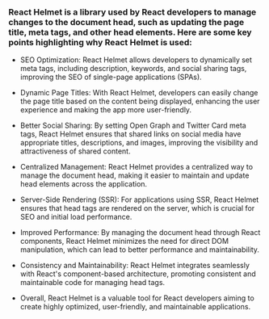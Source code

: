 ### React Helmet is a library used by React developers to manage changes to the document head, such as updating the page title, meta tags, and other head elements. Here are some key points highlighting why React Helmet is used:

 - SEO Optimization: React Helmet allows developers to dynamically set meta tags, including description, keywords, and social sharing tags, improving the SEO of single-page applications (SPAs).

 - Dynamic Page Titles: With React Helmet, developers can easily change the page title based on the content being displayed, enhancing the user experience and making the app more user-friendly.

 - Better Social Sharing: By setting Open Graph and Twitter Card meta tags, React Helmet ensures that shared links on social media have appropriate titles, descriptions, and images, improving the visibility and attractiveness of shared content.

- Centralized Management: React Helmet provides a centralized way to manage the document head, making it easier to maintain and update head elements across the application.

- Server-Side Rendering (SSR): For applications using SSR, React Helmet ensures that head tags are rendered on the server, which is crucial for SEO and initial load performance.

 - Improved Performance: By managing the document head through React components, React Helmet minimizes the need for direct DOM manipulation, which can lead to better performance and maintainability.

 - Consistency and Maintainability: React Helmet integrates seamlessly with React's component-based architecture, promoting consistent and maintainable code for managing head tags.

 - Overall, React Helmet is a valuable tool for React developers aiming to create highly optimized, user-friendly, and maintainable applications.






